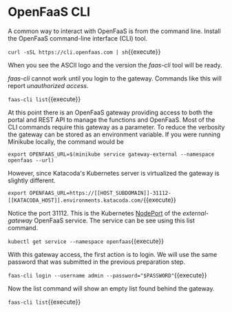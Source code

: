 # OpenFaaS CLI #

A common way to interact with OpenFaaS is from the command line. Install the OpenFaaS command-line interface (CLI) tool.

`curl -sSL https://cli.openfaas.com | sh`{{execute}}

When you see the ASCII logo and the version the _faas-cli_ tool will be ready.

_faas-cli_ cannot work until you login to the gateway. Commands like this will report _unauthorized access_.

`faas-cli list`{{execute}}

At this point there is an OpenFaaS gateway providing access to both the portal and REST API to manage the functions and OpenFaaS. Most of the CLI commands require this gateway as a parameter. To reduce the verbosity the gateway can be stored as an environment variable. If you were running Minikube locally, the command would be

`export OPENFAAS_URL=$(minikube service gateway-external --namespace openfaas --url)`

However, since Katacoda's Kubernetes server is virtualized the gateway is slightly different.

`export OPENFAAS_URL=https://[[HOST_SUBDOMAIN]]-31112-[[KATACODA_HOST]].environments.katacoda.com/`{{execute}}

Notice the port 31112. This is the Kubernetes [NodePort](https://kubernetes.io/docs/concepts/services-networking/service/#nodeport) of the _external-gateway_ OpenFaaS service. The service can be see using this list command.

`kubectl get service --namespace openfaas`{{execute}}

With this gateway access, the first action is to login. We will use the same password that was submitted in the previous preparation step.

`faas-cli login --username admin --password="$PASSWORD"`{{execute}}

Now the list command will show an empty list found behind the gateway.

`faas-cli list`{{execute}}
